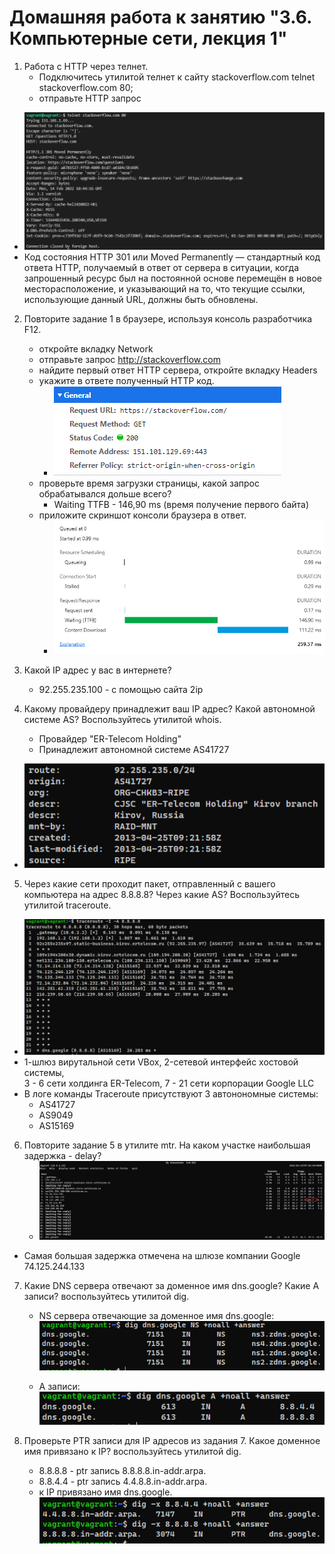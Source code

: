 Домашняя работа к занятию "3.6. Компьютерные сети, лекция 1"  
=  

1. Работа c HTTP через телнет.  
   * Подключитесь утилитой телнет к сайту stackoverflow.com telnet stackoverflow.com 80;
   * отправьте HTTP запрос  

* ![alt text](pictures/03-sysadmin-06-net-01.PNG "telnet")  
* Код состояния HTTP 301 или Moved Permanently — стандартный код ответа HTTP, получаемый в ответ от сервера в ситуации, когда запрошенный ресурс был на постоянной основе перемещён в новое месторасположение, и указывающий на то, что текущие ссылки, использующие данный URL, должны быть обновлены.

2. Повторите задание 1 в браузере, используя консоль разработчика F12.  
   * откройте вкладку Network
   * отправьте запрос <http://stackoverflow.com>
   * найдите первый ответ HTTP сервера, откройте вкладку Headers
   * укажите в ответе полученный HTTP код.  
     * ![alt text](pictures/03-sysadmin-06-net-02.PNG "response")
   * проверьте время загрузки страницы, какой запрос обрабатывался дольше всего?  
     * Waiting TTFB - 146,90 ms (время получение первого байта)
   * приложите скриншот консоли браузера в ответ.
     * ![alt text](pictures/03-sysadmin-06-net-03.PNG "timings")  

3. Какой IP адрес у вас в интернете?  
   * 92.255.235.100 - с помощью сайта 2ip  

4. Какому провайдеру принадлежит ваш IP адрес? Какой автономной системе AS? Воспользуйтесь утилитой whois.
   * Провайдер "ER-Telecom Holding"
   * Принадлежит автономной системе AS41727  
 * ![alt text](pictures/03-sysadmin-06-net-05.PNG "whois")

5. Через какие сети проходит пакет, отправленный с вашего компьютера на адрес 8.8.8.8? Через какие AS? Воспользуйтесь утилитой traceroute.

 * ![alt text](pictures/03-sysadmin-06-net-06.PNG "traceroute")  
* 1-шлюз вирутальной сети VBox, 2-сетевой интерфейс хостовой системы,  
3 - 6 сети холдинга ER-Telecom, 7 - 21 сети корпорации Google LLC
* В логе команды Traceroute присутствуют 3 автонономные системы:  
    * AS41727
    * AS9049
    * AS15169

6. Повторите задание 5 в утилите mtr. На каком участке наибольшая задержка - delay?
   * ![alt text](pictures/03-sysadmin-06-net-07.PNG "mtr")  
 * Самая большая задержка отмечена на шлюзе компании Google 74.125.244.133

7. Какие DNS сервера отвечают за доменное имя dns.google? Какие A записи? воспользуйтесь утилитой dig.
   * NS сервера отвечающие за доменное имя dns.google:
![alt text](pictures/03-sysadmin-06-net-08.PNG "dig NS")  

   * A записи:  
![alt text](pictures/03-sysadmin-06-net-09.PNG "dig A")  

8. Проверьте PTR записи для IP адресов из задания 7. Какое доменное имя привязано к IP? воспользуйтесь утилитой dig.
   * 8.8.8.8 - ptr запись 8.8.8.8.in-addr.arpa.
   * 8.8.4.4 - ptr запись 4.4.8.8.in-addr.arpa.
   * к IP привязано имя dns.google.
![alt text](pictures/03-sysadmin-06-net-10.PNG "dig -x")  
